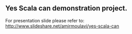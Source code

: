 Yes Scala can demonstration project.
------------------------------------

For presentation slide please refer to: http://www.slideshare.net/amirmoulavi/yes-scala-can






